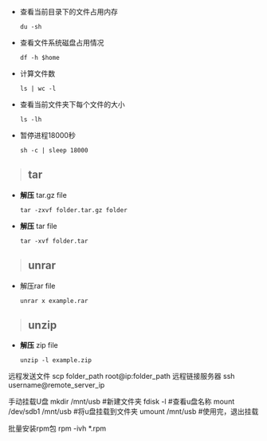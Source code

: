 - 查看当前目录下的文件占用内存

    `du -sh`

- 查看文件系统磁盘占用情况
  
    `df -h $home`

- 计算文件数
  
    `ls | wc -l`

- 查看当前文件夹下每个文件的大小
  
    `ls -lh`


- 暂停进程18000秒
  
    `sh -c | sleep 18000`

> ## tar

- **解压** tar.gz file
  
    `tar -zxvf folder.tar.gz folder`

- **解压** tar file
  
    `tar -xvf folder.tar`

> ## unrar
- 解压rar file
  
    `unrar x example.rar`

> ## unzip

- **解压** zip file
  
  `unzip -l example.zip`

远程发送文件
scp folder_path root@ip:folder_path
远程链接服务器
ssh username@remote_server_ip

手动挂载U盘
mkdir /mnt/usb 			#新建文件夹
fdisk -l			#查看u盘名称
mount /dev/sdb1 /mnt/usb	#将u盘挂载到文件夹
umount /mnt/usb			#使用完，退出挂载

批量安装rpm包
rpm -ivh *.rpm

 


